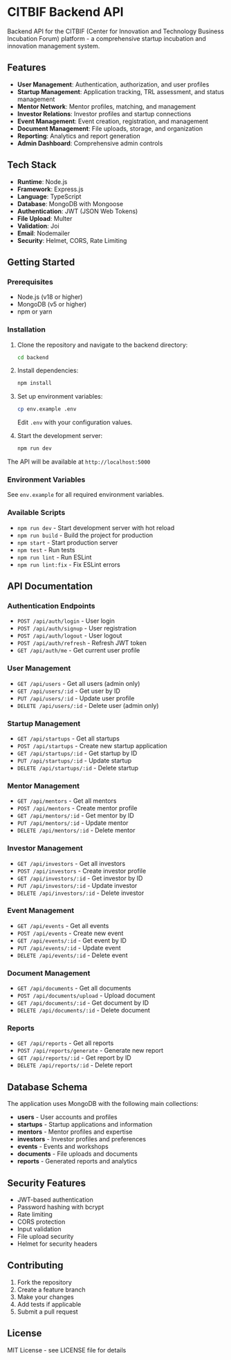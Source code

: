 # CITBIF Backend API

Backend API for the CITBIF (Center for Innovation and Technology Business Incubation Forum) platform - a comprehensive startup incubation and innovation management system.

## Features

- **User Management**: Authentication, authorization, and user profiles
- **Startup Management**: Application tracking, TRL assessment, and status management
- **Mentor Network**: Mentor profiles, matching, and management
- **Investor Relations**: Investor profiles and startup connections
- **Event Management**: Event creation, registration, and management
- **Document Management**: File uploads, storage, and organization
- **Reporting**: Analytics and report generation
- **Admin Dashboard**: Comprehensive admin controls

## Tech Stack

- **Runtime**: Node.js
- **Framework**: Express.js
- **Language**: TypeScript
- **Database**: MongoDB with Mongoose
- **Authentication**: JWT (JSON Web Tokens)
- **File Upload**: Multer
- **Validation**: Joi
- **Email**: Nodemailer
- **Security**: Helmet, CORS, Rate Limiting

## Getting Started

### Prerequisites

- Node.js (v18 or higher)
- MongoDB (v5 or higher)
- npm or yarn

### Installation

1. Clone the repository and navigate to the backend directory:
   ```bash
   cd backend
   ```

2. Install dependencies:
   ```bash
   npm install
   ```

3. Set up environment variables:
   ```bash
   cp env.example .env
   ```
   Edit `.env` with your configuration values.

4. Start the development server:
   ```bash
   npm run dev
   ```

The API will be available at `http://localhost:5000`

### Environment Variables

See `env.example` for all required environment variables.

### Available Scripts

- `npm run dev` - Start development server with hot reload
- `npm run build` - Build the project for production
- `npm start` - Start production server
- `npm test` - Run tests
- `npm run lint` - Run ESLint
- `npm run lint:fix` - Fix ESLint errors

## API Documentation

### Authentication Endpoints

- `POST /api/auth/login` - User login
- `POST /api/auth/signup` - User registration
- `POST /api/auth/logout` - User logout
- `POST /api/auth/refresh` - Refresh JWT token
- `GET /api/auth/me` - Get current user profile

### User Management

- `GET /api/users` - Get all users (admin only)
- `GET /api/users/:id` - Get user by ID
- `PUT /api/users/:id` - Update user profile
- `DELETE /api/users/:id` - Delete user (admin only)

### Startup Management

- `GET /api/startups` - Get all startups
- `POST /api/startups` - Create new startup application
- `GET /api/startups/:id` - Get startup by ID
- `PUT /api/startups/:id` - Update startup
- `DELETE /api/startups/:id` - Delete startup

### Mentor Management

- `GET /api/mentors` - Get all mentors
- `POST /api/mentors` - Create mentor profile
- `GET /api/mentors/:id` - Get mentor by ID
- `PUT /api/mentors/:id` - Update mentor
- `DELETE /api/mentors/:id` - Delete mentor

### Investor Management

- `GET /api/investors` - Get all investors
- `POST /api/investors` - Create investor profile
- `GET /api/investors/:id` - Get investor by ID
- `PUT /api/investors/:id` - Update investor
- `DELETE /api/investors/:id` - Delete investor

### Event Management

- `GET /api/events` - Get all events
- `POST /api/events` - Create new event
- `GET /api/events/:id` - Get event by ID
- `PUT /api/events/:id` - Update event
- `DELETE /api/events/:id` - Delete event

### Document Management

- `GET /api/documents` - Get all documents
- `POST /api/documents/upload` - Upload document
- `GET /api/documents/:id` - Get document by ID
- `DELETE /api/documents/:id` - Delete document

### Reports

- `GET /api/reports` - Get all reports
- `POST /api/reports/generate` - Generate new report
- `GET /api/reports/:id` - Get report by ID
- `DELETE /api/reports/:id` - Delete report

## Database Schema

The application uses MongoDB with the following main collections:

- **users** - User accounts and profiles
- **startups** - Startup applications and information
- **mentors** - Mentor profiles and expertise
- **investors** - Investor profiles and preferences
- **events** - Events and workshops
- **documents** - File uploads and documents
- **reports** - Generated reports and analytics

## Security Features

- JWT-based authentication
- Password hashing with bcrypt
- Rate limiting
- CORS protection
- Input validation
- File upload security
- Helmet for security headers

## Contributing

1. Fork the repository
2. Create a feature branch
3. Make your changes
4. Add tests if applicable
5. Submit a pull request

## License

MIT License - see LICENSE file for details
